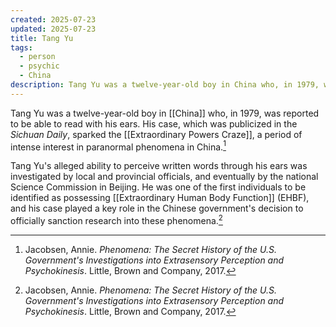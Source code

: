 ```yaml
---
created: 2025-07-23
updated: 2025-07-23
title: Tang Yu
tags:
  - person
  - psychic
  - China
description: Tang Yu was a twelve-year-old boy in China who, in 1979, was reported to be able to read with his ears, sparking the Extraordinary Powers Craze.
---
```


Tang Yu was a twelve-year-old boy in [[China]] who, in 1979, was reported to be able to read with his ears. His case, which was publicized in the *Sichuan Daily*, sparked the [[Extraordinary Powers Craze]], a period of intense interest in paranormal phenomena in China.[^1]

Tang Yu's alleged ability to perceive written words through his ears was investigated by local and provincial officials, and eventually by the national Science Commission in Beijing. He was one of the first individuals to be identified as possessing [[Extraordinary Human Body Function]] (EHBF), and his case played a key role in the Chinese government's decision to officially sanction research into these phenomena.[^1]


[^1]: Jacobsen, Annie. *Phenomena: The Secret History of the U.S. Government's Investigations into Extrasensory Perception and Psychokinesis*. Little, Brown and Company, 2017.
